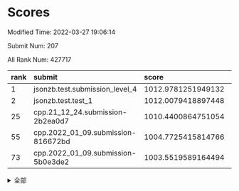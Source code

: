 # Scores

Modified Time: 2022-03-27 19:06:14

Submit Num: 207

All Rank Num: 427717

| rank |               submit               |       score        |       sigma        | pk_num |
| :--- | :--------------------------------- | :----------------- | :----------------- | :----- |
| 1    | jsonzb.test.submission_level_4     | 1012.9781251949132 | 0.838050124844179  | 8260   |
| 2    | jsonzb.test.test_1                 | 1012.0079418897448 | 0.7759957898928445 | 8264   |
| 25   | cpp.21_12_24.submission-2b2ea0d7   | 1010.4400864751054 | 0.7505236459745485 | 8267   |
| 55   | cpp.2022_01_09.submission-816672bd | 1004.7725415814766 | 0.7132529122085826 | 8265   |
| 73   | cpp.2022_01_09.submission-5b0e3de2 | 1003.5519589164494 | 0.7219867434126489 | 8260   |


<details>
<summary>全部</summary>

| rank |                 submit                 |       score        |       sigma        | pk_num |
| :--- | :------------------------------------- | :----------------- | :----------------- | :----- |
| 1    | jsonzb.test.submission_level_4         | 1012.9781251949132 | 0.838050124844179  | 8260   |
| 2    | jsonzb.test.test_1                     | 1012.0079418897448 | 0.7759957898928445 | 8264   |
| 3    | gobigger.level_3.submission_level_3_2  | 1011.5032744968969 | 0.7599921138308454 | 8264   |
| 4    | gobigger.level_3.submission_level_3_47 | 1011.2651327022064 | 0.7601524738418418 | 8270   |
| 5    | gobigger.level_3.submission_level_3_48 | 1011.1870991083342 | 0.7661162948255724 | 8267   |
| 6    | gobigger.level_3.submission_level_3_8  | 1011.1833202714068 | 0.7753477518810746 | 8267   |
| 7    | gobigger.level_3.submission_level_3_43 | 1011.0453442645102 | 0.7786515969100265 | 8270   |
| 8    | gobigger.level_3.submission_level_3_15 | 1011.0400189681172 | 0.7751208269972469 | 8265   |
| 9    | gobigger.level_3.submission_level_3_19 | 1010.9667577511049 | 0.7706259347712515 | 8263   |
| 10   | gobigger.level_3.submission_level_3_21 | 1010.9075826008152 | 0.7582173940613172 | 8267   |
| 11   | gobigger.level_3.submission_level_3_26 | 1010.9032908012956 | 0.7663901183473175 | 8267   |
| 12   | gobigger.level_3.submission_level_3_30 | 1010.8709208848288 | 0.7899229768936177 | 8269   |
| 13   | gobigger.level_3.submission_level_3_38 | 1010.8638679388639 | 0.7701933293421097 | 8265   |
| 14   | gobigger.level_3.submission_level_3_11 | 1010.8232133461504 | 0.7696357272687945 | 8265   |
| 15   | gobigger.level_3.submission_level_3_22 | 1010.811980672367  | 0.762912290321006  | 8263   |
| 16   | gobigger.level_3.submission_level_3_16 | 1010.7771865580141 | 0.7591935738765258 | 8267   |
| 17   | gobigger.level_3.submission_level_3_37 | 1010.7585445339988 | 0.7689182564883896 | 8270   |
| 18   | gobigger.level_3.submission_level_3_32 | 1010.7305683591903 | 0.769768123600368  | 8265   |
| 19   | gobigger.level_3.submission_level_3_31 | 1010.6446587108431 | 0.7741723599946776 | 8262   |
| 20   | gobigger.level_3.submission_level_3_6  | 1010.6082759009475 | 0.7701205989673722 | 8268   |
| 21   | gobigger.level_3.submission_level_3_33 | 1010.6025080049407 | 0.769013278147881  | 8262   |
| 22   | gobigger.level_3.submission_level_3_4  | 1010.5610701969408 | 0.7476698949945073 | 8265   |
| 23   | gobigger.level_3.submission_level_3_25 | 1010.5411481244652 | 0.7507368754046329 | 8266   |
| 24   | gobigger.level_3.submission_level_3_13 | 1010.4586570346831 | 0.7715471815605475 | 8271   |
| 25   | cpp.21_12_24.submission-2b2ea0d7       | 1010.4400864751054 | 0.7505236459745485 | 8267   |
| 26   | gobigger.level_3.submission_level_3_3  | 1010.4254645514848 | 0.7540412296747515 | 8259   |
| 27   | gobigger.level_3.submission_level_3_24 | 1010.4092716933386 | 0.7644643992390983 | 8270   |
| 28   | gobigger.level_3.submission_level_3_9  | 1010.3343740383278 | 0.7788347747928437 | 8264   |
| 29   | gobigger.level_3.submission_level_3_39 | 1010.256471843812  | 0.7621337868048444 | 8262   |
| 30   | gobigger.level_3.submission_level_3_42 | 1010.2535803326643 | 0.760355391534886  | 8265   |
| 31   | gobigger.level_3.submission_level_3_36 | 1009.9278438616623 | 0.751772755456358  | 8267   |
| 32   | gobigger.level_3.submission_level_3_49 | 1009.9195786237593 | 0.7627189075172107 | 8268   |
| 33   | gobigger.level_3.submission_level_3_17 | 1009.8501625074275 | 0.7601892517894028 | 8265   |
| 34   | gobigger.level_3.submission_level_3_10 | 1009.7571176609429 | 0.75243923610727   | 8268   |
| 35   | gobigger.level_3.submission_level_3_18 | 1009.6113674377441 | 0.756001113038685  | 8262   |
| 36   | gobigger.level_3.submission_level_3_35 | 1009.5931014083436 | 0.7361306518989785 | 8262   |
| 37   | gobigger.level_3.submission_level_3_41 | 1009.5760372188001 | 0.7488469113289912 | 8268   |
| 38   | gobigger.level_3.submission_level_3_44 | 1009.5715843823127 | 0.7603595492943727 | 8265   |
| 39   | gobigger.level_3.submission_level_3_45 | 1009.5142583652206 | 0.750936830375813  | 8264   |
| 40   | gobigger.level_3.submission_level_3_0  | 1009.4517200348307 | 0.7575119515617686 | 8265   |
| 41   | gobigger.level_3.submission_level_3_1  | 1009.4372401921909 | 0.7735475094816903 | 8264   |
| 42   | gobigger.level_3.submission_level_3_7  | 1009.2465426440491 | 0.7527119243546446 | 8263   |
| 43   | gobigger.level_3.submission_level_3_34 | 1009.2316660505234 | 0.7499275054324427 | 8264   |
| 44   | gobigger.level_3.submission_level_3_29 | 1009.1619141379185 | 0.738483594179673  | 8267   |
| 45   | gobigger.level_3.submission_level_3_27 | 1009.0382454953216 | 0.7598663182873688 | 8264   |
| 46   | gobigger.level_3.submission_level_3_28 | 1009.0360980636746 | 0.7282668866919811 | 8267   |
| 47   | gobigger.level_3.submission_level_3_20 | 1009.0008874257652 | 0.7599033788127759 | 8259   |
| 48   | gobigger.level_3.submission_level_3_46 | 1008.948469264672  | 0.7535459063854709 | 8261   |
| 49   | gobigger.level_3.submission_level_3_5  | 1008.9471468572867 | 0.7269884324434511 | 8260   |
| 50   | gobigger.level_3.submission_level_3_23 | 1008.9470012948685 | 0.7471071705660857 | 8269   |
| 51   | gobigger.level_3.submission_level_3_40 | 1008.8968580514249 | 0.7297429175189024 | 8264   |
| 52   | gobigger.level_3.submission_level_3_14 | 1008.2531657283988 | 0.748234493058651  | 8263   |
| 53   | gobigger.level_3.submission_level_3_12 | 1008.1604732635436 | 0.7626738488193715 | 8264   |
| 54   | gobigger.level_1.submission_level_1_2  | 1005.2107491451403 | 0.7250643786617216 | 8271   |
| 55   | cpp.2022_01_09.submission-816672bd     | 1004.7725415814766 | 0.7132529122085826 | 8265   |
| 56   | gobigger.level_1.submission_level_1_23 | 1004.7318613245804 | 0.7194798134232595 | 8259   |
| 57   | gobigger.level_1.submission_level_1_8  | 1004.6542726493856 | 0.7127988974762858 | 8266   |
| 58   | gobigger.level_1.submission_level_1_5  | 1004.5397102712502 | 0.7177819685747063 | 8265   |
| 59   | gobigger.level_1.submission_level_1_9  | 1004.2512095426052 | 0.7306595031902369 | 8261   |
| 60   | gobigger.level_1.submission_level_1_12 | 1004.2403414109306 | 0.7136640173409574 | 8265   |
| 61   | gobigger.level_1.submission_level_1_41 | 1004.1504408732687 | 0.7347348670899806 | 8266   |
| 62   | gobigger.level_1.submission_level_1_32 | 1003.9774392416033 | 0.7295583558080586 | 8266   |
| 63   | gobigger.level_1.submission_level_1_1  | 1003.9402818447546 | 0.7083249257721563 | 8264   |
| 64   | gobigger.level_1.submission_level_1_46 | 1003.8829860097177 | 0.7090203580053424 | 8264   |
| 65   | gobigger.level_1.submission_level_1_13 | 1003.882395773862  | 0.7210475566654959 | 8268   |
| 66   | gobigger.level_1.submission_level_1_24 | 1003.8517602271303 | 0.729446875544333  | 8269   |
| 67   | gobigger.level_1.submission_level_1_49 | 1003.8211846131111 | 0.7314487990794758 | 8263   |
| 68   | gobigger.level_1.submission_level_1_6  | 1003.7387497142043 | 0.723337550805206  | 8263   |
| 69   | gobigger.level_1.submission_level_1_15 | 1003.7204817229418 | 0.7135081852714389 | 8262   |
| 70   | gobigger.level_1.submission_level_1_7  | 1003.6601763532104 | 0.7219913304222466 | 8269   |
| 71   | gobigger.level_1.submission_level_1_35 | 1003.6405693826065 | 0.7115033605826283 | 8266   |
| 72   | gobigger.level_1.submission_level_1_44 | 1003.5943416827507 | 0.7089016638854655 | 8262   |
| 73   | cpp.2022_01_09.submission-5b0e3de2     | 1003.5519589164494 | 0.7219867434126489 | 8260   |
| 74   | gobigger.level_1.submission_level_1_17 | 1003.538270510569  | 0.7192105079429086 | 8267   |
| 75   | gobigger.level_1.submission_level_1_22 | 1003.5274617893087 | 0.7175124659183159 | 8266   |
| 76   | gobigger.level_1.submission_level_1_20 | 1003.5250894595432 | 0.7218996193127908 | 8269   |
| 77   | gobigger.level_1.submission_level_1_18 | 1003.5240396556972 | 0.7137978998200112 | 8266   |
| 78   | gobigger.level_1.submission_level_1_30 | 1003.5103710289717 | 0.726697454503544  | 8263   |
| 79   | gobigger.level_1.submission_level_1_19 | 1003.4639186016207 | 0.7235163216236327 | 8271   |
| 80   | gobigger.level_1.submission_level_1_38 | 1003.4611093859457 | 0.7175132708479567 | 8267   |
| 81   | gobigger.level_1.submission_level_1_21 | 1003.3440657739286 | 0.7216276615789113 | 8260   |
| 82   | gobigger.level_1.submission_level_1_39 | 1003.3191063180085 | 0.7157392295403567 | 8263   |
| 83   | gobigger.level_1.submission_level_1_36 | 1003.3149540929429 | 0.7169983970723776 | 8264   |
| 84   | gobigger.level_1.submission_level_1_0  | 1003.2679020511016 | 0.7150568072691627 | 8268   |
| 85   | gobigger.level_1.submission_level_1_45 | 1003.2240224119414 | 0.7067922583297201 | 8266   |
| 86   | gobigger.level_1.submission_level_1_37 | 1003.2182456535047 | 0.7104753855356422 | 8265   |
| 87   | gobigger.level_1.submission_level_1_34 | 1003.2112924288415 | 0.7247508863137381 | 8265   |
| 88   | gobigger.level_1.submission_level_1_48 | 1003.1350858455583 | 0.7162198498723247 | 8260   |
| 89   | gobigger.level_1.submission_level_1_31 | 1003.0042490663288 | 0.7096270180613626 | 8265   |
| 90   | gobigger.level_1.submission_level_1_10 | 1002.9812536201662 | 0.7119272701051617 | 8267   |
| 91   | gobigger.level_1.submission_level_1_40 | 1002.9413852151755 | 0.7267648372674304 | 8264   |
| 92   | gobigger.level_1.submission_level_1_4  | 1002.9364905280631 | 0.7239450570961498 | 8267   |
| 93   | gobigger.level_1.submission_level_1_33 | 1002.9242955441767 | 0.7191716225854863 | 8264   |
| 94   | gobigger.level_1.submission_level_1_11 | 1002.9127269456975 | 0.7155530240199759 | 8263   |
| 95   | gobigger.level_1.submission_level_1_25 | 1002.8332347107341 | 0.7108122290997798 | 8262   |
| 96   | gobigger.level_1.submission_level_1_43 | 1002.7940486891232 | 0.7123317639529381 | 8268   |
| 97   | gobigger.level_1.submission_level_1_16 | 1002.7496788965046 | 0.7149925854779433 | 8267   |
| 98   | gobigger.level_1.submission_level_1_27 | 1002.5734439671521 | 0.7113941187766618 | 8265   |
| 99   | gobigger.level_1.submission_level_1_47 | 1002.1843477440439 | 0.7240888957647381 | 8272   |
| 100  | gobigger.level_1.submission_level_1_3  | 1002.1662085835642 | 0.7108736621034777 | 8261   |
| 101  | gobigger.level_1.submission_level_1_26 | 1002.1630148111074 | 0.7172948117470096 | 8266   |
| 102  | gobigger.level_1.submission_level_1_29 | 1002.0745712760128 | 0.7229454276703493 | 8263   |
| 103  | gobigger.level_1.submission_level_1_42 | 1002.067031885896  | 0.7135466321476591 | 8264   |
| 104  | gobigger.level_1.submission_level_1_28 | 1001.8409084716711 | 0.7127735704798788 | 8268   |
| 105  | gobigger.level_1.submission_level_1_14 | 1001.4336580455467 | 0.7201363300367416 | 8262   |
| 106  | gobigger.random.submission_random_41   | 997.6125880639967  | 0.7031605797454819 | 8266   |
| 107  | gobigger.random.submission_random_19   | 997.3159484732724  | 0.7018544560358205 | 8266   |
| 108  | gobigger.random.submission_random_30   | 997.1257583173583  | 0.7098096289518718 | 8260   |
| 109  | gobigger.random.submission_random_16   | 997.096017305437   | 0.7016128137725665 | 8270   |
| 110  | gobigger.random.submission_random_49   | 997.0828940996478  | 0.7030707331402144 | 8273   |
| 111  | gobigger.random.submission_random_44   | 997.0635854127901  | 0.714333975160947  | 8261   |
| 112  | gobigger.random.submission_random_11   | 996.8952531903775  | 0.7160875883120481 | 8264   |
| 113  | gobigger.random.submission_random_26   | 996.8163996413307  | 0.7070747354171572 | 8263   |
| 114  | gobigger.random.submission_random_12   | 996.794884013328   | 0.7185761617123358 | 8262   |
| 115  | gobigger.random.submission_random_24   | 996.7766221971345  | 0.7066322327185541 | 8264   |
| 116  | gobigger.random.submission_random_48   | 996.7718754585363  | 0.7013866514849925 | 8261   |
| 117  | gobigger.random.submission_random_8    | 996.765844432677   | 0.7013075386333814 | 8265   |
| 118  | gobigger.random.submission_random_21   | 996.6418520255977  | 0.7094876129011831 | 8263   |
| 119  | gobigger.random.submission_random_39   | 996.6324482473719  | 0.7061473380552828 | 8268   |
| 120  | gobigger.random.submission_random_36   | 996.489204538374   | 0.7215361646974703 | 8263   |
| 121  | gobigger.random.submission_random_20   | 996.4795645290919  | 0.7146276442768988 | 8267   |
| 122  | gobigger.random.submission_random_5    | 996.2479920330779  | 0.7212563791276086 | 8267   |
| 123  | gobigger.random.submission_random_27   | 996.2427844860703  | 0.7073828123745426 | 8270   |
| 124  | gobigger.random.submission_random_13   | 996.2297907862508  | 0.7082786291608446 | 8261   |
| 125  | gobigger.random.submission_random_2    | 996.1849015883784  | 0.7069132084536415 | 8268   |
| 126  | gobigger.random.submission_random_17   | 996.1781805215841  | 0.7188501793715776 | 8266   |
| 127  | gobigger.random.submission_random_18   | 996.1547820119206  | 0.7166494532511789 | 8262   |
| 128  | gobigger.random.submission_random_31   | 996.1365354149481  | 0.7127095511767024 | 8267   |
| 129  | gobigger.random.submission_random_43   | 996.1341203603793  | 0.7163854844800004 | 8267   |
| 130  | gobigger.random.submission_random_9    | 996.1024601705299  | 0.7075937324315027 | 8259   |
| 131  | gobigger.random.submission_random_6    | 996.0962113530095  | 0.7123411614876924 | 8260   |
| 132  | gobigger.random.submission_random_35   | 996.0893895252758  | 0.7083681479406436 | 8265   |
| 133  | gobigger.random.submission_random_7    | 996.0293262236369  | 0.7004444951301625 | 8271   |
| 134  | gobigger.random.submission_random_32   | 996.0082459843871  | 0.7039052801317365 | 8266   |
| 135  | gobigger.random.submission_random_0    | 995.9178149629984  | 0.7163774956916219 | 8263   |
| 136  | gobigger.random.submission_random_14   | 995.8099212865186  | 0.7077778983857445 | 8262   |
| 137  | gobigger.random.submission_random_46   | 995.7935548388787  | 0.7278885790978388 | 8265   |
| 138  | gobigger.random.submission_random_47   | 995.6297682492514  | 0.7007536631334889 | 8264   |
| 139  | gobigger.random.submission_random_33   | 995.5593661089487  | 0.713931998059379  | 8262   |
| 140  | gobigger.random.submission_random_15   | 995.4773886829727  | 0.7137936507668659 | 8263   |
| 141  | gobigger.random.submission_random_38   | 995.4389613236824  | 0.7094680247016948 | 8264   |
| 142  | gobigger.random.submission_random_45   | 995.3994597272759  | 0.7198267504990656 | 8262   |
| 143  | gobigger.random.submission_random_40   | 995.3861198571387  | 0.7225014529830761 | 8269   |
| 144  | gobigger.random.submission_random_34   | 995.3481359175476  | 0.7173563006241567 | 8263   |
| 145  | gobigger.random.submission_random_4    | 995.3227567350013  | 0.7061077703303699 | 8267   |
| 146  | gobigger.random.submission_random_10   | 995.2936238572034  | 0.7169040759508327 | 8269   |
| 147  | gobigger.random.submission_random_37   | 995.2406423882863  | 0.6999017856351649 | 8267   |
| 148  | gobigger.random.submission_random_42   | 994.9821353572967  | 0.725459369505609  | 8265   |
| 149  | gobigger.random.submission_random_28   | 994.9406553458343  | 0.7203047563799879 | 8271   |
| 150  | gobigger.random.submission_random_23   | 994.9147285213526  | 0.715043059113676  | 8259   |
| 151  | gobigger.random.submission_random_29   | 994.9073324681353  | 0.7118530153066257 | 8267   |
| 152  | gobigger.random.submission_random_1    | 994.8317333743137  | 0.7206172160726477 | 8261   |
| 153  | gobigger.random.submission_random_3    | 994.633856211827   | 0.7194279788317789 | 8263   |
| 154  | gobigger.random.submission_random_25   | 994.5435961131132  | 0.7236275773789361 | 8266   |
| 155  | gobigger.random.submission_random_22   | 994.2647268698887  | 0.7088871480580777 | 8269   |
| 156  | gobigger.level_2.submission_level_2_27 | 994.016187146552   | 0.7168951169042419 | 8265   |
| 157  | gobigger.level_2.submission_level_2_21 | 993.8295279771204  | 0.7252768241371381 | 8265   |
| 158  | gobigger.level_2.submission_level_2_43 | 993.7643199145663  | 0.7397686331998052 | 8264   |
| 159  | gobigger.level_2.submission_level_2_32 | 993.4451716253947  | 0.7271315006687001 | 8262   |
| 160  | gobigger.level_2.submission_level_2_46 | 993.27477005427    | 0.7251862420486748 | 8267   |
| 161  | gobigger.level_2.submission_level_2_48 | 993.2604226138899  | 0.7405540857365678 | 8267   |
| 162  | gobigger.level_2.submission_level_2_29 | 993.1612906407566  | 0.7189622306876352 | 8265   |
| 163  | gobigger.level_2.submission_level_2_9  | 993.1598431550024  | 0.7300095078453219 | 8268   |
| 164  | gobigger.level_2.submission_level_2_19 | 993.1219793860952  | 0.7355721893913282 | 8266   |
| 165  | gobigger.level_2.submission_level_2_8  | 992.9762711511722  | 0.7582336349843318 | 8264   |
| 166  | gobigger.level_2.submission_level_2_25 | 992.8191754829868  | 0.7337092815292425 | 8274   |
| 167  | gobigger.level_2.submission_level_2_17 | 992.6932281764163  | 0.7238795964543691 | 8267   |
| 168  | gobigger.level_2.submission_level_2_45 | 992.6679714568221  | 0.7415509140035427 | 8269   |
| 169  | gobigger.level_2.submission_level_2_18 | 992.653026607754   | 0.7302521654886527 | 8267   |
| 170  | gobigger.level_2.submission_level_2_28 | 992.5818801367762  | 0.7445661106130886 | 8266   |
| 171  | gobigger.level_2.submission_level_2_12 | 992.4623912753033  | 0.7513038397458981 | 8268   |
| 172  | gobigger.level_2.submission_level_2_6  | 992.3791681814884  | 0.7378819929770929 | 8260   |
| 173  | gobigger.level_2.submission_level_2_24 | 992.378170819387   | 0.7379614548965284 | 8268   |
| 174  | gobigger.level_2.submission_level_2_2  | 992.3639835510675  | 0.7479802873544735 | 8268   |
| 175  | gobigger.level_2.submission_level_2_36 | 992.350306550471   | 0.7606848541604944 | 8271   |
| 176  | gobigger.level_2.submission_level_2_13 | 992.3430856072459  | 0.7364324926656722 | 8261   |
| 177  | gobigger.level_2.submission_level_2_38 | 992.3264842865832  | 0.7419513860121252 | 8260   |
| 178  | gobigger.level_2.submission_level_2_35 | 992.2332190417906  | 0.7476221541745793 | 8261   |
| 179  | gobigger.level_2.submission_level_2_10 | 992.1364787364931  | 0.7354047447908253 | 8266   |
| 180  | gobigger.level_2.submission_level_2_5  | 992.1117073172873  | 0.7454425459312147 | 8267   |
| 181  | gobigger.level_2.submission_level_2_20 | 992.1093482976092  | 0.7505253559171107 | 8264   |
| 182  | gobigger.level_2.submission_level_2_30 | 992.1091992665761  | 0.7406017285384722 | 8265   |
| 183  | gobigger.level_2.submission_level_2_16 | 992.0890642321147  | 0.7305394432597181 | 8265   |
| 184  | gobigger.level_2.submission_level_2_44 | 992.0559693934836  | 0.7412014139337058 | 8266   |
| 185  | gobigger.level_2.submission_level_2_41 | 991.9798731018757  | 0.7432397291543378 | 8262   |
| 186  | gobigger.level_2.submission_level_2_42 | 991.8575616781955  | 0.740316076473555  | 8266   |
| 187  | gobigger.level_2.submission_level_2_11 | 991.7470012720727  | 0.7513204251568204 | 8261   |
| 188  | gobigger.level_2.submission_level_2_15 | 991.6137537383894  | 0.7342543863950577 | 8266   |
| 189  | gobigger.level_2.submission_level_2_3  | 991.5867061256215  | 0.7562271202135519 | 8267   |
| 190  | gobigger.level_2.submission_level_2_23 | 991.5028760163493  | 0.7429012961909657 | 8266   |
| 191  | gobigger.level_2.submission_level_2_22 | 991.4860713403059  | 0.7458381854127888 | 8262   |
| 192  | gobigger.level_2.submission_level_2_7  | 991.444978867235   | 0.7729486095085428 | 8268   |
| 193  | gobigger.level_2.submission_level_2_0  | 991.437403331334   | 0.7416660298192139 | 8267   |
| 194  | gobigger.level_2.submission_level_2_14 | 991.419837541532   | 0.7358069991326915 | 8265   |
| 195  | gobigger.level_2.submission_level_2_26 | 991.3678075463478  | 0.7583363710424159 | 8267   |
| 196  | gobigger.level_2.submission_level_2_1  | 991.3137759150121  | 0.7652032567025162 | 8264   |
| 197  | gobigger.level_2.submission_level_2_47 | 991.1719975359637  | 0.7389013163392162 | 8262   |
| 198  | gobigger.level_2.submission_level_2_37 | 991.1110670688354  | 0.7580141288826238 | 8264   |
| 199  | gobigger.level_2.submission_level_2_33 | 991.0104512974692  | 0.7446850746577209 | 8266   |
| 200  | gobigger.level_2.submission_level_2_39 | 990.9779708055793  | 0.7581554608537726 | 8260   |
| 201  | gobigger.level_2.submission_level_2_49 | 990.9537892945464  | 0.7585775393009195 | 8263   |
| 202  | gobigger.level_2.submission_level_2_40 | 990.9344816587146  | 0.7648844134550747 | 8266   |
| 203  | gobigger.level_2.submission_level_2_31 | 990.6348839604265  | 0.763428808256824  | 8265   |
| 204  | gobigger.level_2.submission_level_2_34 | 990.4938921183583  | 0.7511856481195589 | 8266   |
| 205  | gobigger.level_2.submission_level_2_4  | 990.4553694202933  | 0.7673009142049301 | 8264   |
| 206  | gobigger.none.submission_none_0        | 976.6502504607954  | 1.4010470835983475 | 8263   |
| 207  | gobigger.none.submission_none_1        | 975.9180846150166  | 1.5200352942145643 | 8265   |

</details>
